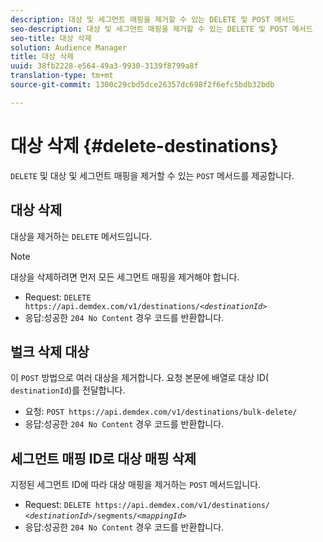 ```yaml
---
description: 대상 및 세그먼트 매핑을 제거할 수 있는 DELETE 및 POST 메서드
seo-description: 대상 및 세그먼트 매핑을 제거할 수 있는 DELETE 및 POST 메서드
seo-title: 대상 삭제
solution: Audience Manager
title: 대상 삭제
uuid: 38fb2228-e564-49a3-9930-3139f8799a8f
translation-type: tm+mt
source-git-commit: 1300c29cbd5dce26357dc698f2f6efc5bdb32bdb

---
```



# 대상 삭제 {#delete-destinations}

`DELETE` 및 대상 및 세그먼트 매핑을 제거할 수 있는 `POST` 메서드를 제공합니다.

<!-- r_delete_destinations_all.xml -->

## 대상 삭제

대상을 제거하는 `DELETE` 메서드입니다.

>[!NOTE]
>
>대상을 삭제하려면 먼저 모든 세그먼트 매핑을 제거해야 합니다.

* Request: `DELETE https://api.demdex.com/v1/destinations/`*`<destinationId>`*
* 응답:성공한 `204 No Content` 경우 코드를 반환합니다.

## 벌크 삭제 대상

이 `POST` 방법으로 여러 대상을 제거합니다. 요청 본문에 배열로 대상 ID( `destinationId`)를 전달합니다.

* 요청: `POST https://api.demdex.com/v1/destinations/bulk-delete/`
* 응답:성공한 `204 No Content` 경우 코드를 반환합니다.

## 세그먼트 매핑 ID로 대상 매핑 삭제

지정된 세그먼트 ID에 따라 대상 매핑을 제거하는 `POST` 메서드입니다.

* Request: `DELETE https://api.demdex.com/v1/destinations/` *`<destinationId>`*`/segments/`*`<mappingId>`*
* 응답:성공한 `204 No Content` 경우 코드를 반환합니다.